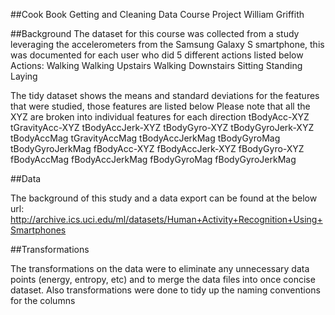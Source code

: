##Cook Book Getting and Cleaning Data Course Project
William Griffith

##Background
The dataset for this course was collected from a study leveraging the accelerometers from the Samsung Galaxy S smartphone, this was documented for each user who did 5 different actions listed below
Actions:
Walking
Walking Upstairs
Walking Downstairs
Sitting
Standing
Laying

The tidy dataset shows the means and standard deviations for the features that were studied, those features are listed below
Please note that all the XYZ are broken into individual features for each direction
tBodyAcc-XYZ
tGravityAcc-XYZ
tBodyAccJerk-XYZ
tBodyGyro-XYZ
tBodyGyroJerk-XYZ
tBodyAccMag
tGravityAccMag
tBodyAccJerkMag
tBodyGyroMag
tBodyGyroJerkMag
fBodyAcc-XYZ
fBodyAccJerk-XYZ
fBodyGyro-XYZ
fBodyAccMag
fBodyAccJerkMag
fBodyGyroMag
fBodyGyroJerkMag

##Data

The background of this study and a data export can be found at the below url:
http://archive.ics.uci.edu/ml/datasets/Human+Activity+Recognition+Using+Smartphones

##Transformations

The transformations on the data were to eliminate any unnecessary data points (energy, entropy, etc) and to merge the data files into once concise dataset. Also transformations were done to tidy up the naming conventions for the columns
